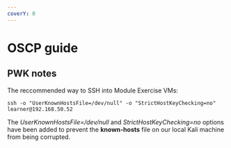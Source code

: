 ```yaml
---
coverY: 0
---
```


# OSCP guide

## PWK notes

The reccommended way to SSH into Module Exercise VMs:

```
ssh -o "UserKnownHostsFile=/dev/null" -o "StrictHostKeyChecking=no" learner@192.168.50.52
```

The _UserKnownHostsFile=/dev/null_ and _StrictHostKeyChecking=no_ options have been added to prevent the **known-hosts** file on our local Kali machine from being corrupted.
